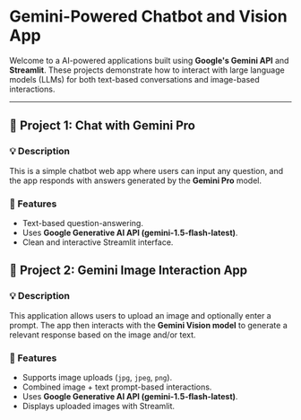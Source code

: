 # Gemini-Powered Chatbot and Vision App

Welcome to a AI-powered applications built using **Google's Gemini API** and **Streamlit**. These projects demonstrate how to interact with large language models (LLMs) for both text-based conversations and image-based interactions.

---

## 📌 Project 1: Chat with Gemini Pro

### 💡 Description  
This is a simple chatbot web app where users can input any question, and the app responds with answers generated by the **Gemini Pro** model.

### 🚀 Features
- Text-based question-answering.
- Uses **Google Generative AI API (gemini-1.5-flash-latest)**.
- Clean and interactive Streamlit interface.

## 📌 Project 2: Gemini Image Interaction App

### 💡 Description  
This application allows users to upload an image and optionally enter a prompt. The app then interacts with the **Gemini Vision model** to generate a relevant response based on the image and/or text.

### 🚀 Features
- Supports image uploads (`jpg`, `jpeg`, `png`).
- Combined image + text prompt-based interactions.
- Uses **Google Generative AI API (gemini-1.5-flash-latest)**.
- Displays uploaded images with Streamlit.
  

